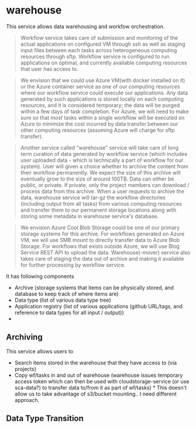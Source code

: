 # warehouse

This service allows data warehousing and workfow orchestration.

> Workflow service takes care of submission and monitoring of the actual applications on configured VM through ssh as well as staging input files between each tasks across heterogeneous computing resources through sftp. Workflow service is configured to run applications on optimal, and currently available computing resources that user has access to. 

> We envision that we could use Azure VM(with docker installed on it) or the Azure container service as one of our computing resources where our workflow service could execute our applications. Any data generated by such applications is stored locally on each computing resources, and it is considered temporary; the data will be purged within a few days of task completion. For Azure, we will need to make sure so that *most* tasks within a single workflow will be executed on Azure to minimize the cost incurred by data transfer between our other computing resources (assuming Azure will charge for sftp transfer).  

> Another service called "warehouse" service will take care of long term curation of data generated by workflow service (which includes user uploaded data - which is technically a part of workflow for our system). User will given a choice whether to archive the content from their workflow permanently. We expect the size of this archive will eventually grow to the size of around 100TB. Data can either be public, or private. If private, only the project members can download / process data from this archive. When a user requests to archive the data, warehouse service will tar-gz the workflow directories (including output from all tasks) from various computing resources and transfer them to our permanent storage locations along with storing some metadata in warehouse service's database. 

> We envision Azure Cool Blob Storage could be one of our primary storage systems for this archive. For workflows generated on Azure VM, we will use SMB mount to directly transfer data to Azure Blob Storage. For workflows that exists outside Azure, we will use Blog Service REST API to upload the data. Warehouse(-mover) service also takes care of staging the data out of archive and making it available for further processing by workflow service.  

It has following components

* Archive (storage systems that items can be physically stored, and database to keep track of where items are)
* Data type (list of various data type tree)
* Application registry (list of various applications (github URL/tags, and reference to data types for all input / output))
* 

## Archiving

This service allows users to

* Search items stored in the warehouse that they have access to (via projects)
* Copy wf/tasks in and out of warehouse (warehouse issues temporary access token which can then be used with cloudstorage-service (or use sca-data?) to transfer data to/from it as part of wf/tasks) * This doesn't allow us to take advantage of s3/bucket mounting.. I need different approach.

## Data Type Transition
